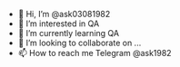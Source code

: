 - 👋 Hi, I’m @ask03081982
- 👀 I’m interested in QA
- 🌱 I’m currently learning QA
- 💞️ I’m looking to collaborate on ...
- 📫 How to reach me Telegram @ask1982

<!---
ask03081982/ask03081982 is a ✨ special ✨ repository because its `README.md` (this file) appears on your GitHub profile.
You can click the Preview link to take a look at your changes.
--->
